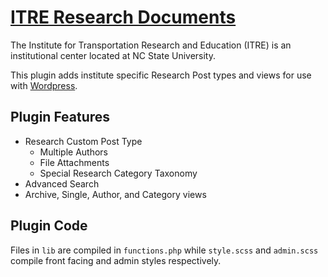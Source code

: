 # [ITRE Research Documents](https://itre.ncsu.edu/)

The Institute for Transportation Research and Education (ITRE) is an institutional center located at NC State University.

This plugin adds institute specific Research Post types and views for use with [Wordpress](https://wordpress.org).

## Plugin Features

* Research Custom Post Type
  * Multiple Authors
  * File Attachments
  * Special Research Category Taxonomy
* Advanced Search
* Archive, Single, Author, and Category views

## Plugin Code

Files in `lib` are compiled in `functions.php` while `style.scss` and `admin.scss` compile front facing and admin styles respectively.
